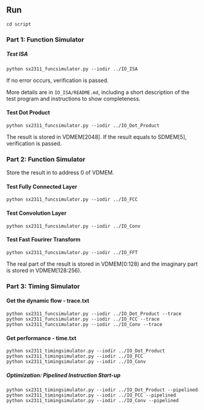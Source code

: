 

## Run

```
cd script
```

### Part 1: Function Simulator
##### Test ISA

```shell
python sx2311_funcsimulator.py --iodir ../IO_ISA
```
If no error occurs, verification is passed.

More details are in `IO_ISA/README.md`, 
including a short description of the test program and instructions to show completeness.
#### Test Dot Product

```shell
python sx2311_funcsimulator.py --iodir ../IO_Dot_Product
```
The result is stored in VDMEM[2048]. If the result equals to SDMEM[5], verification is passed.

### Part 2: Function Simulator

Store the result in to address 0 of VDMEM.

#### Test Fully Connected Layer

```shell
python sx2311_funcsimulator.py --iodir ../IO_FCC
```

#### Test Convolution Layer

```shell
python sx2311_funcsimulator.py --iodir ../IO_Conv
```

#### Test Fast Fourirer Transform

```shell
python sx2311_funcsimulator.py --iodir ../IO_FFT
```
The real part of the result is stored in VDMEM[0:128) and the imaginary part is stored in VDMEM[128:256).

### Part 3: Timing Simulator
#### Get the dynamic flow - trace.txt
```shell
python sx2311_funcsimulator.py --iodir ../IO_Dot_Product --trace
python sx2311_funcsimulator.py --iodir ../IO_FCC --trace
python sx2311_funcsimulator.py --iodir ../IO_Conv --trace
```

#### Get performance - time.txt
```shell
python sx2311_timingsimulator.py --iodir ../IO_Dot_Product
python sx2311_timingsimulator.py --iodir ../IO_FCC
python sx2311_timingsimulator.py --iodir ../IO_Conv
```
##### Optimization: Pipelined Instruction Start-up
```shell
python sx2311_timingsimulator.py --iodir ../IO_Dot_Product --pipelined
python sx2311_timingsimulator.py --iodir ../IO_FCC --pipelined
python sx2311_timingsimulator.py --iodir ../IO_Conv --pipelined
```

